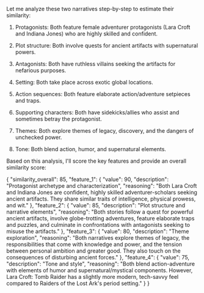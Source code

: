 Let me analyze these two narratives step-by-step to estimate their similarity:

1. Protagonists: Both feature female adventurer protagonists (Lara Croft and Indiana Jones) who are highly skilled and confident. 

2. Plot structure: Both involve quests for ancient artifacts with supernatural powers.

3. Antagonists: Both have ruthless villains seeking the artifacts for nefarious purposes.

4. Setting: Both take place across exotic global locations.

5. Action sequences: Both feature elaborate action/adventure setpieces and traps.

6. Supporting characters: Both have sidekicks/allies who assist and sometimes betray the protagonist.

7. Themes: Both explore themes of legacy, discovery, and the dangers of unchecked power.

8. Tone: Both blend action, humor, and supernatural elements.

Based on this analysis, I'll score the key features and provide an overall similarity score:

{
    "similarity_overall": 85,
    "feature_1": {
        "value": 90,
        "description": "Protagonist archetype and characterization",
        "reasoning": "Both Lara Croft and Indiana Jones are confident, highly skilled adventurer-scholars seeking ancient artifacts. They share similar traits of intelligence, physical prowess, and wit."
    },
    "feature_2": {
        "value": 85,
        "description": "Plot structure and narrative elements",
        "reasoning": "Both stories follow a quest for powerful ancient artifacts, involve globe-trotting adventures, feature elaborate traps and puzzles, and culminate in confrontations with antagonists seeking to misuse the artifacts."
    },
    "feature_3": {
        "value": 80,
        "description": "Theme exploration",
        "reasoning": "Both narratives explore themes of legacy, the responsibilities that come with knowledge and power, and the tension between personal ambition and greater good. They also touch on the consequences of disturbing ancient forces."
    },
    "feature_4": {
        "value": 75,
        "description": "Tone and style",
        "reasoning": "Both blend action-adventure with elements of humor and supernatural/mystical components. However, Lara Croft: Tomb Raider has a slightly more modern, tech-savvy feel compared to Raiders of the Lost Ark's period setting."
    }
}